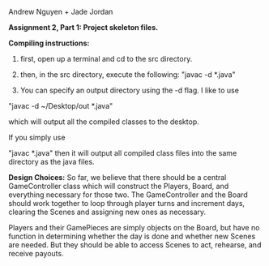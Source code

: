 Andrew Nguyen + Jade Jordan

**Assignment 2, Part 1:
Project skeleton files.**

**Compiling instructions:**
1) first, open up a terminal and cd to the src directory.
2) then, in the src directory, execute the following:
"javac -d <output directory> *.java"

3) You can specify an output directory using the -d flag.
I like to use 

"javac -d ~/Desktop/out *.java"

which will output all the compiled classes to the desktop.

If you simply use

"javac *.java" then it will output all compiled class files 
into the same directory as the java files.


**Design Choices:**
So far, we believe that there should be a central GameController class which
will construct the Players, Board, and everything necessary for those two.
The GameController and the Board should work together to loop through player turns
and increment days, clearing the Scenes and assigning new ones as necessary.

Players and their GamePieces are simply objects on the Board, but have no function
in determining whether the day is done and whether new Scenes are needed.
But they should be able to access Scenes to act, rehearse, and receive payouts.

